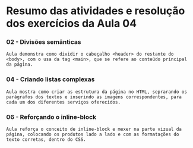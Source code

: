 # Resumo das atividades e resolução dos exercícios da Aula 04 #

### 02 - Divisões semânticas ###
    Aula demonstra como dividir o cabeçalho <header> do restante do <body>, com o usa da tag <main>, que se refere ao conteúdo principal da página.


### 04 - Criando listas complexas ###
    Aula mostra como criar as estrutura da página no HTML, seprarando os parágrafos dos textos e inserindo as imagens correspondentes, para cada um dos diferentes serviços oferecidos.


### 06 - Reforçando o inline-block ###
    Aula reforça o conceito de inline-block e mexer na parte vizual da página, colocando os produtos lado a lado e com as formatações do texto corretas, dentro do CSS.